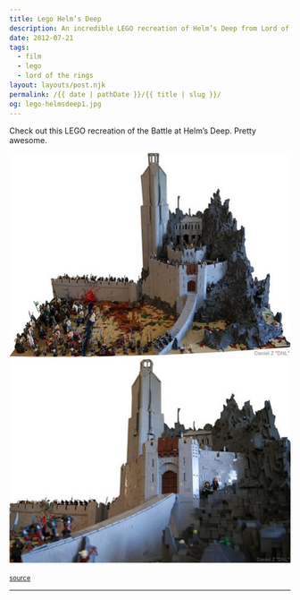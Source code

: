 ```yaml
---
title: Lego Helm’s Deep
description: An incredible LEGO recreation of Helm’s Deep from Lord of the Rings.
date: 2012-07-21
tags: 
  - film
  - lego
  - lord of the rings
layout: layouts/post.njk
permalink: /{{ date | pathDate }}/{{ title | slug }}/
og: lego-helmsdeep1.jpg
---
```


Check out this LEGO recreation of the Battle at Helm’s Deep. Pretty awesome.

![](/img/lego-helmsdeep1.jpg)![](/img/lego-helmsdeep2.jpg)

<small class="footnotes"><a href="http://www.geekologie.com/2012/07/now-thats-a-playset-lotrs-helms-deep-in.php">source</a></small>

---
